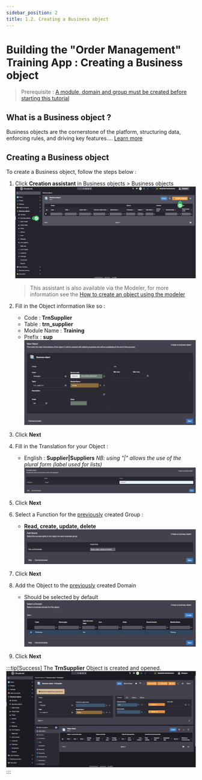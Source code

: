 ```yaml
---
sidebar_position: 2
title: 1.2. Creating a Business object
---
```


# Building the "Order Management" Training App : Creating a Business object

> Prerequisite : [A module, domain and group must be created before starting this tutorial](/tutorial/getting-started/module)

## What is a Business object ?

Business objects are the cornerstone of the platform, structuring data, enforcing rules, and driving key features.... [Learn more](/make/businessobjects/business-objects)

## Creating a Business object

To create a Business object, follow the steps below :

1. Click **Creation assistant** in Business objects > Business objects    
	![](img/object/assistant.png)

	> This assistant is also available via the Modeler, for more information see the [How to create an object using the modeler](/make/businessobjects/business-objects#creation-assistant-via-the-modeler)
2. Fill in the Object information like so :
	- Code : **TrnSupplier**
	- Table : **trn_supplier**
	- Module Name : **Training**
	- Prefix : **sup**  
	![](img/object/object.png)
3. Click **Next**
4. Fill in the Translation for your Object :
	- English : **Supplier|Suppliers** *NB: using "|" allows the use of the plural form (label used for lists)*
	![](img/object/translate.png)
5. Click **Next**
6. Select a Function for the [previously](/tutorial/getting-started/module) created Group :
	- **Read, create, update, delete**  
	![](img/object/grant.png)
7. Click **Next**
8. Add the Object to the [previously](/tutorial/getting-started/module) created Domain
	- Should be selected by default  
	![](img/object/domain.png)
9. Click **Next**

:::tip[Success]
The <b>TrnSupplier</b> Object is created and opened.
	![](img/object/success.png)
:::

